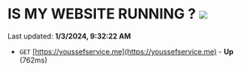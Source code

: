# IS MY WEBSITE RUNNING ? [![](https://img.shields.io/static/v1?label=Sponsor&message=%E2%9D%A4&logo=GitHub&color=%23fe8e86)](https://github.com/sponsors/<username>)

Last updated: **1/3/2024, 9:32:22 AM**

- `GET` [https://youssefservice.me](https://youssefservice.me) - **Up** (762ms)
